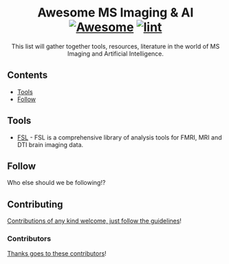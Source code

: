 <div align="center">

<!-- title -->

<!--lint ignore no-dead-urls-->

# Awesome MS Imaging & AI [![Awesome](https://awesome.re/badge.svg)](https://awesome.re) [![lint](https://github.com/naims-aims/awesome-ms-imaging-ai/actions/workflows/lint.yaml/badge.svg)](https://github.com/naims-aims/awesome-ms-imaging-ai/actions/workflows/lint.yaml)

<!-- subtitle -->

This list will gather together tools, resources, literature in the world of MS Imaging and Artificial Intelligence.

<!-- image -->


<!-- description -->

</div>

<!-- TOC -->

## Contents

- [Tools](#tools)
- [Follow](#follow)

<!-- CONTENT -->

## Tools

- [FSL](https://fsl.fmrib.ox.ac.uk/fsl/fslwiki) - FSL is a comprehensive library of analysis tools for FMRI, MRI and DTI brain imaging data.

<!-- END CONTENT -->

## Follow

<!-- list people worth following on social sites (Twitter, LinkedIn, GitHub, YouTube etc.) -->

Who else should we be following!?

## Contributing

[Contributions of any kind welcome, just follow the guidelines](contributing.md)!

### Contributors

[Thanks goes to these contributors](https://github.com/YOUR_GITHUB_USER/YOUR_REPO/graphs/contributors)!
